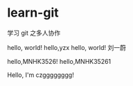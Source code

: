 # learn-git
学习 git 之多人协作

hello, world!
hello,yzx
hello, world! 刘一蔚

hello,MNHK3526!
hello,MNHK35261

Hello, I'm czgggggggg!